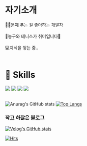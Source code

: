 <h1>자기소개</h1>
👨‍💻문제 푸는 걸 좋아하는 개발자
<br><br>
🏀농구와 테니스가 취미입니다🎾
<br><br>
💻지식을 쌓는 중..
<br><br>
  
<h1>💪 Skills</h1>

<img src="https://img.shields.io/badge/Android-3DDC84?style=flat-square&logo=Android&logoColor=white"/> <img src="https://img.shields.io/badge/Kotlin-7F52FF?style=flat-square&logo=Kotlin&logoColor=FFFFFF"/> <img src="https://img.shields.io/badge/Git-F05032?style=flat-square&logo=Git&logoColor=FFFFFF"/> <img src="https://img.shields.io/badge/GitHub-181717?style=flat-square&logo=GitHub&logoColor=FFFFFF"/>
<br><br>

![Anurag's GitHub stats](https://github-readme-stats.vercel.app/api?username=shjung53&show_icons=true&theme=light)
[![Top Langs](https://github-readme-stats.vercel.app/api/top-langs/?username=shjung53&layout=compact&theme=light)](https://github.com/anuraghazra/github-readme-stats)  

<h3>작고 하찮은 블로그</h3>

[![Velog's GitHub stats](https://velog-readme-stats.vercel.app/api?name=shjung53)](https://velog.io/@shjung53)
  
  
[![Hits](https://hits.seeyoufarm.com/api/count/incr/badge.svg?url=https%3A%2F%2Fgithub.com%2Fshjung53&count_bg=%2379C83D&title_bg=%23555555&icon=&icon_color=%23E7E7E7&title=hits&edge_flat=false)](https://hits.seeyoufarm.com)
